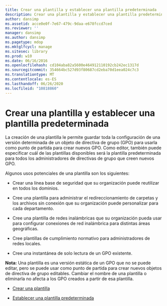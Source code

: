 ```yaml
---
title: Crear una plantilla y establecer una plantilla predeterminada
description: Crear una plantilla y establecer una plantilla predeterminada
author: dansimp
ms.assetid: acce0e0f-7e67-479c-9daa-e678fccd7ced
ms.reviewer: ''
manager: dansimp
ms.author: dansimp
ms.pagetype: mdop
ms.mktglfcycl: manage
ms.sitesec: library
ms.prod: w10
ms.date: 06/16/2016
ms.openlocfilehash: cd104aba82a5600e464912110192cb242ec1317d
ms.sourcegitcommit: 354664bc527d93f80687cd2eba70d1eea024c7c3
ms.translationtype: MT
ms.contentlocale: es-ES
ms.lasthandoff: 06/26/2020
ms.locfileid: "10818860"
---
```

# Crear una plantilla y establecer una plantilla predeterminada


La creación de una plantilla le permite guardar toda la configuración de una versión determinada de un objeto de directiva de grupo (GPO) para usarla como punto de partida para crear nuevos GPO. Como editor, también puede especificar cuál de las plantillas disponibles será la plantilla predeterminada para todos los administradores de directivas de grupo que creen nuevos GPO.

Algunos usos potenciales de una plantilla son los siguientes:

-   Crear una línea base de seguridad que su organización puede reutilizar en todos los dominios.

-   Cree una plantilla para administrar el redireccionamiento de carpetas y los archivos sin conexión que su organización puede personalizar para cada departamento.

-   Cree una plantilla de redes inalámbricas que su organización pueda usar para configurar conexiones de red inalámbrica para distintas áreas geográficas.

-   Cree plantillas de cumplimiento normativo para administradores de redes locales.

-   Cree una instantánea de solo lectura de un GPO existente.

**Nota:**  Una plantilla es una versión estática de un GPO que no se puede editar, pero se puede usar como punto de partida para crear nuevos objetos de directiva de grupo editables. Cambiar el nombre de una plantilla o eliminarla no afecta a los GPO creados a partir de esa plantilla.

 

-   [Crear una plantilla](create-a-template-agpm30ops.md)

-   [Establecer una plantilla predeterminada](set-a-default-template-agpm30ops.md)

 

 





